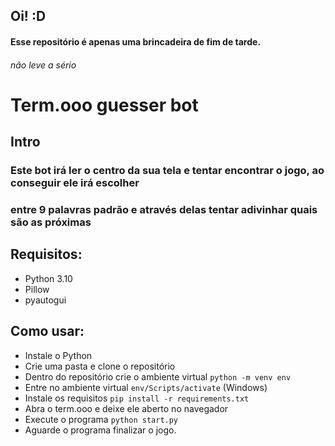 ## Oi! :D

#### Esse repositório é apenas uma brincadeira de fim de tarde.

###### não leve a sério

# Term.ooo guesser bot

## Intro

### Este bot irá ler o centro da sua tela e tentar encontrar o jogo, ao conseguir ele irá escolher

### entre 9 palavras padrão e através delas tentar adivinhar quais são as próximas

## Requisitos:

- Python 3.10
- Pillow
- pyautogui

## Como usar:

- Instale o Python
- Crie uma pasta e clone o repositório
- Dentro do repositório crie o ambiente virtual `python -m venv env`
- Entre no ambiente virtual `env/Scripts/activate` (Windows)
- Instale os requisitos `pip install -r requirements.txt`
- Abra o term.ooo e deixe ele aberto no navegador
- Execute o programa `python start.py`
- Aguarde o programa finalizar o jogo.
